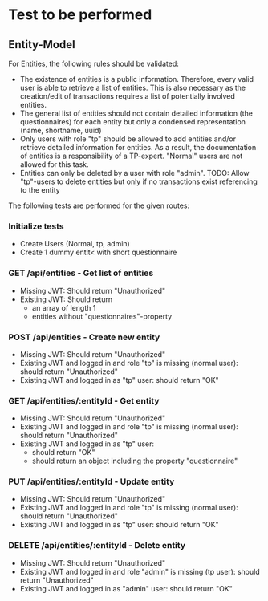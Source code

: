 # Test to be performed

## Entity-Model

For Entities, the following rules should be validated:

- The existence of entities is a public information. Therefore, every valid user is able to retrieve a list of entities. This is also necessary as the creation/edit of transactions requires a list of potentially involved entities.
- The general list of entities should not contain detailed information (the questionnaires) for each entity but only a condensed representation (name, shortname, uuid)
- Only users with role "tp" should be allowed to add entities and/or retrieve detailed information for entities. As a result, the documentation of entities is a responsibility of a TP-expert. "Normal" users are not allowed for this task.
- Entities can only be deleted by a user with role "admin". TODO: Allow "tp"-users to delete entities but only if no transactions exist referencing to the entity

The following tests are performed for the given routes:

### Initialize tests

- Create Users (Normal, tp, admin)
- Create 1 dummy entit< with short questionnaire

### GET /api/entities - Get list of entities

- Missing JWT: Should return "Unauthorized"
- Existing JWT: Should return
  - an array of length 1
  - entities without "questionnaires"-property

### POST /api/entities - Create new entity

- Missing JWT: Should return "Unauthorized"
- Existing JWT and logged in and role "tp" is missing (normal user): should return "Unauthorized"
- Existing JWT and logged in as "tp" user: should return "OK"

### GET /api/entities/:entityId - Get entity

- Missing JWT: Should return "Unauthorized"
- Existing JWT and logged in and role "tp" is missing (normal user): should return "Unauthorized"
- Existing JWT and logged in as "tp" user:
  - should return "OK"
  - should return an object including the property "questionnaire"

### PUT /api/entities/:entityId - Update entity

- Missing JWT: Should return "Unauthorized"
- Existing JWT and logged in and role "tp" is missing (normal user): should return "Unauthorized"
- Existing JWT and logged in as "tp" user: should return "OK"

### DELETE /api/entities/:entityId - Delete entity

- Missing JWT: Should return "Unauthorized"
- Existing JWT and logged in and role "admin" is missing (tp user): should return "Unauthorized"
- Existing JWT and logged in as "admin" user: should return "OK"